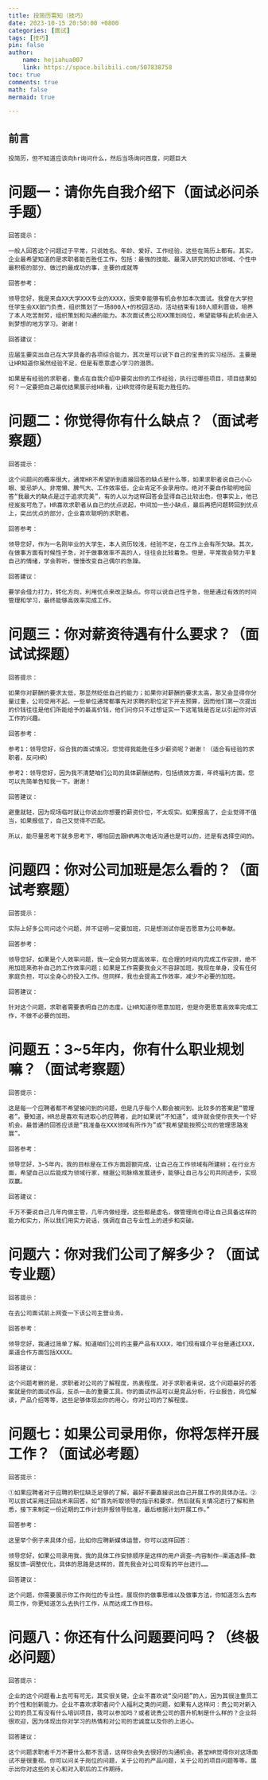 ```yaml
---
title: 投简历需知（技巧）
date: 2023-10-15 20:50:00 +0800
categories: [面试]
tags: [技巧]
pin: false
author: 
    name: hejiahua007
    link: https://space.bilibili.com/507838758
toc: true
comments: true
math: false
mermaid: true

---
```


## 前言

    投简历，但不知道应该向hr询问什么，然后当场询问百度，问题巨大

# 问题一：请你先自我介绍下（面试必问杀手题）
    回答提示：

    一般人回答这个问题过于平常，只说姓名、年龄、爱好、工作经验，这些在简历上都有。其实，企业最希望知道的是求职者能否胜任工作，包括：最强的技能、最深入研究的知识领域、个性中最积极的部分、做过的最成功的事，主要的成就等

    回答参考：

    领导您好，我是来自XX大学XXX专业的XXXX，很荣幸能够有机会参加本次面试。我曾在大学担任学生会XX部门负责，组织策划了一场800人+的校园活动，活动结束有180人顺利晋级，培养了本人吃苦耐劳，组织策划和沟通的能力。本次面试贵公司XX策划岗位，希望能够有此机会进入到梦想的地方学习。谢谢！

    回答建议：

    应届生要突出自己在大学具备的各项综合能力，其次是可以说下自己的宝贵的实习经历。主要是让HR知道你虽然经验不足，但是有愿意虚心学习的潜质。

    如果是有经验的求职者，重点在自我介绍中要突出你的工作经验，执行过哪些项目，项目结果如何？一定要把自己最优结果展示给HR看，让HR觉得你是有能力胜任的。

# 问题二：你觉得你有什么缺点？（面试考察题）

    回答提示：

    这个问题问的概率很大，通常HR不希望听到直接回答的缺点是什么等，如果求职者说自己小心眼、爱忌妒人、非常懒、脾气大、工作效率低，企业肯定不会录用你。绝对不要自作聪明地回答“我最大的缺点是过于追求完美”，有的人以为这样回答会显得自己比较出色，但事实上，他已经岌岌可危了。HR喜欢求职者从自己的优点说起，中间加一些小缺点，最后再把问题转回到优点上，突出优点的部分，企业喜欢聪明的求职者。

    回答参考：

    领导您好，作为一名刚毕业的大学生，本人资历较浅，经验不足，在工作上会有所欠缺。其次，在做事方面有时候性子急，对于做事效率不高的人，往往会比较着急。但是，平常我会努力平复自己的情绪，学会聆听，慢慢改变自己偶尔的急躁。

    回答建议：

    要学会借力打力，转化方向，利用优点来改正缺点。你可以说自己性子急，但是通过有效的时间管理和学习，最终能够高效率完成工作。

# 问题三：你对薪资待遇有什么要求？（面试试探题）

    回答提示：

    如果你对薪酬的要求太低，那显然贬低自己的能力；如果你对薪酬的要求太高，那又会显得你分量过重，公司受用不起。一些单位通常都事先对求聘的职位定下开支预算，因而他们第一次提出的价钱往往是他们所能给予的最高价钱，他们问你只不过想证实一下这笔钱是否足以引起你对该工作的兴趣。

    回答参考：

    参考1：领导您好，综合我的面试情况，您觉得我能胜任多少薪资呢？谢谢！（适合有经验的求职者，反问HR）

    参考2：领导您好，因为我不清楚咱们公司的具体薪酬结构，包括绩效方面，年终福利方面，您可以先简单告知我一下。谢谢！

    回答建议：

    避重就轻，因为现场临时就让你说出你想要的薪资价位，不太现实。如果报高了，企业觉得不值当，如果报低了，自己又觉得不匹配。

    所以，能尽量思考下就多思考下，哪怕回去跟HR再次电话沟通也是可以的，还是有选择空间的。
# 问题四：你对公司加班是怎么看的？（面试考察题）

    回答提示：

    实际上好多公司问这个问题，并不证明一定要加班，只是想测试你是否愿意为公司奉献。

    回答参考：

    领导您好，如果是个人效率问题，我一定会努力提高效率，在合理的时间内完成工作安排，绝不用加班来弥补自己的工作效率问题；如果是工作需要我会义不容辞加班，我现在单身，没有任何家庭负担，可以全身心的投入工作。但同样，我也会提高工作效率，减少不必要的加班。

    回答建议：

    针对这个问题，求职者需要表明自己的态度。让HR知道你愿意加班，但是你更愿意高效率完成工作，不做不必要的加班。

# 问题五：3~5年内，你有什么职业规划嘛？（面试考察题）

    回答提示：

    这是每一个应聘者都不希望被问到的问题，但是几乎每个人都会被问到，比较多的答案是“管理者”。要知道，HR总是喜欢有进取心的应聘者，此时如果说“不知道”，或许就会使你丧失一个好机会。最普通的回答应该是“我准备在XXX领域有所作为”或“我希望能按照公司的管理思路发展”。

    回答参考：

    领导您好，3~5年内，我的目标是在工作方面超额完成，让自己在工作领域有所建树；在行业方面，希望自己以后能成为领域行家，根据公司脉络发展进步，能够让自己与公司共同进步，实现双赢。

    回答建议：

    千万不要说自己几年内做主管，几年内做经理，这些都是虚名，做管理岗也得让自己具备这样的能力和实力，所以我们用实力说话，强调在自己专业性上的进步和突破。

# 问题六：你对我们公司了解多少？（面试专业题）

    回答提示：

    在去公司面试前上网查一下该公司主营业务。

    回答参考：

    领导您好，我通过简单了解。知道咱们公司的主要产品有XXXX，咱们现有媒介平台是通过XXX，渠道合作方面包括XXXX。

    回答建议：

    这个问题考察的是，求职者对公司的了解程度，热衷程度。对于求职者来说，这个问题最好的答案就是你的面试作品，反杀一击的重要工具。你的面试作品可以是竞品分析，行业报告，岗位解读，产品介绍等等，这些足够体现出你的用心，你对公司的了解程度。
# 问题七：如果公司录用你，你将怎样开展工作？（面试必考题）
    回答提示：

    ①如果应聘者对于应聘的职位缺乏足够的了解，最好不要直接说出自己开展工作的具体办法。②可以尝试采用迂回战术来回答，如“首先听取领导的指示和要求，然后就有关情况进行了解和熟悉，接下来制定一份近期的工作计划并报领导批准，最后根据计划开展工作。”

    回答参考：

    这里举个例子来具体介绍，比如你应聘新媒体运营，你可以这样回答：

    领导您好，如果公司录用我，我的具体工作安排顺序是这样的用户调查—内容制作—渠道选择—数据反馈—调整优化，具体的思路是这样的，首先我会对公司现有的平台进行……

    回答建议：

    这个问题，你需要展示你工作岗位的专业性。展现你的做事思维以及做事方法，你知道怎么去布局工作，你更知道怎么去执行工作，从而达成工作目标。

# 问题八：你还有什么问题要问吗？（终极必问题）
    回答提示：

    企业的这个问题看上去可有可无，其实很关键，企业不喜欢说“没问题”的人，因为其很注重员工的个性和创新能力。企业不喜欢求职者问个人福利之类的问题，如果有人这样问：贵公司对新入公司的员工有没有什么培训项目，我可以参加吗？或者说贵公司的晋升机制是什么样的？企业将很欢迎，因为体现出你对学习的热情和对公司的忠诚度以及你的上进心。

    回答建议：

    这个问题求职者千万不要什么都不言语，这样你会失去很好的沟通机会。甚至HR觉得你对这场面试不是很重视。你可以问关于岗位的问题，关于公司的产品问题，关于公司的项目问题等等。展示出你对这些的关心和对入职后的工作期待。

